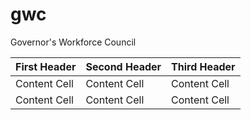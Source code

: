 # gwc
Governor's Workforce Council

| First Header  | Second Header |Third Header |
| ------------- | ------------- |-------------|
| Content Cell  | Content Cell  |Content Cell  |
| Content Cell  | Content Cell  |Content Cell  |
